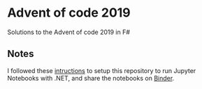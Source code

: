 # Advent of code 2019

Solutions to the Advent of code 2019 in F#

## Notes 

I followed these [intructions](https://github.com/dotnet/try/blob/master/CreateBinder.md) to setup
this repository to run Jupyter Notebooks with .NET, and share the notebooks on [Binder](https://mybinder.org/).
